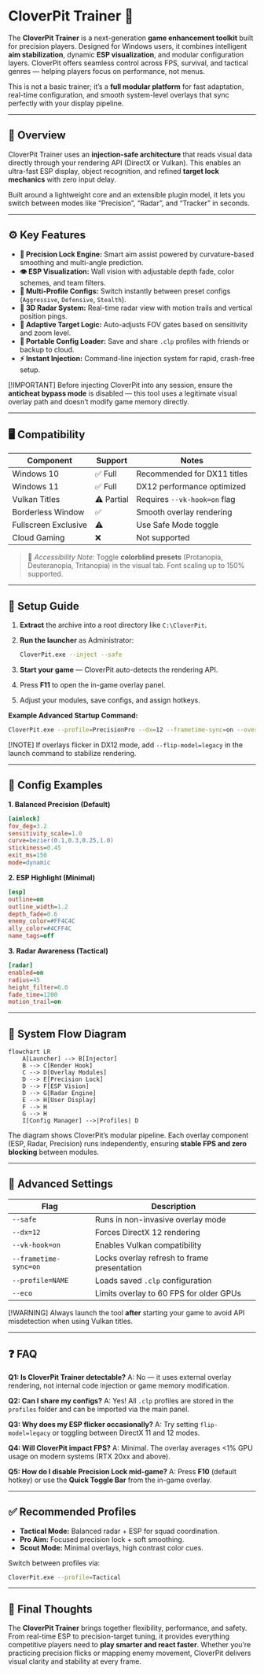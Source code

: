 # CloverPit Trainer 🎯

The **CloverPit Trainer** is a next-generation **game enhancement toolkit** built for precision players. Designed for Windows users, it combines intelligent **aim stabilization**, dynamic **ESP visualization**, and modular configuration layers. CloverPit offers seamless control across FPS, survival, and tactical genres — helping players focus on performance, not menus.

This is not a basic trainer; it’s a **full modular platform** for fast adaptation, real-time configuration, and smooth system-level overlays that sync perfectly with your display pipeline.

---

## 🧭 Overview

CloverPit Trainer uses an **injection-safe architecture** that reads visual data directly through your rendering API (DirectX or Vulkan). This enables an ultra-fast ESP display, object recognition, and refined **target lock mechanics** with zero input delay.

Built around a lightweight core and an extensible plugin model, it lets you switch between modes like “Precision”, “Radar”, and “Tracker” in seconds.

---

## ⚙️ Key Features

* **🎯 Precision Lock Engine:** Smart aim assist powered by curvature-based smoothing and multi-angle prediction.
* **👁 ESP Visualization:** Wall vision with adjustable depth fade, color schemes, and team filters.
* **🧩 Multi-Profile Configs:** Switch instantly between preset configs (`Aggressive`, `Defensive`, `Stealth`).
* **📡 3D Radar System:** Real-time radar view with motion trails and vertical position pings.
* **🧠 Adaptive Target Logic:** Auto-adjusts FOV gates based on sensitivity and zoom level.
* **📁 Portable Config Loader:** Save and share `.clp` profiles with friends or backup to cloud.
* **⚡ Instant Injection:** Command-line injection system for rapid, crash-free setup.

[!IMPORTANT]
Before injecting CloverPit into any session, ensure the **anticheat bypass mode** is disabled — this tool uses a legitimate visual overlay path and doesn’t modify game memory directly.

---

## 🖥 Compatibility

| Component            | Support    | Notes                        |
| -------------------- | ---------- | ---------------------------- |
| Windows 10           | ✅ Full     | Recommended for DX11 titles  |
| Windows 11           | ✅ Full     | DX12 performance optimized   |
| Vulkan Titles        | ⚠️ Partial | Requires `--vk-hook=on` flag |
| Borderless Window    | ✅          | Smooth overlay rendering     |
| Fullscreen Exclusive | ⚠️         | Use Safe Mode toggle         |
| Cloud Gaming         | ❌          | Not supported                |

> 🧩 *Accessibility Note:* Toggle **colorblind presets** (Protanopia, Deuteranopia, Tritanopia) in the visual tab. Font scaling up to 150% supported.

---

## 🚀 Setup Guide

1. **Extract** the archive into a root directory like `C:\CloverPit`.
2. **Run the launcher** as Administrator:

   ```bash
   CloverPit.exe --inject --safe
   ```
3. **Start your game** — CloverPit auto-detects the rendering API.
4. Press **F11** to open the in-game overlay panel.
5. Adjust your modules, save configs, and assign hotkeys.

**Example Advanced Startup Command:**

```bash
CloverPit.exe --profile=PrecisionPro --dx=12 --frametime-sync=on --overlay=adaptive
```

[!NOTE]
If overlays flicker in DX12 mode, add `--flip-model=legacy` in the launch command to stabilize rendering.

---

## 🧠 Config Examples

**1. Balanced Precision (Default)**

```ini
[aimlock]
fov_deg=3.2
sensitivity_scale=1.0
curve=bezier(0.1,0.3,0.25,1.0)
stickiness=0.45
exit_ms=150
mode=dynamic
```

**2. ESP Highlight (Minimal)**

```ini
[esp]
outline=on
outline_width=1.2
depth_fade=0.6
enemy_color=#FF4C4C
ally_color=#4CFF4C
name_tags=off
```

**3. Radar Awareness (Tactical)**

```ini
[radar]
enabled=on
radius=45
height_filter=6.0
fade_time=1200
motion_trail=on
```

---

## 🧩 System Flow Diagram

```mermaid
flowchart LR
    A[Launcher] --> B[Injector]
    B --> C[Render Hook]
    C --> D[Overlay Modules]
    D --> E[Precision Lock]
    D --> F[ESP Vision]
    D --> G[Radar Engine]
    E --> H[User Display]
    F --> H
    G --> H
    I[Config Manager] -->|Profiles| D
```

The diagram shows CloverPit’s modular pipeline. Each overlay component (ESP, Radar, Precision) runs independently, ensuring **stable FPS and zero blocking** between modules.

---

## 🔧 Advanced Settings

| Flag                  | Description                                 |
| --------------------- | ------------------------------------------- |
| `--safe`              | Runs in non-invasive overlay mode           |
| `--dx=12`             | Forces DirectX 12 rendering                 |
| `--vk-hook=on`        | Enables Vulkan compatibility                |
| `--frametime-sync=on` | Locks overlay refresh to frame presentation |
| `--profile=NAME`      | Loads saved `.clp` configuration            |
| `--eco`               | Limits overlay to 60 FPS for older GPUs     |

[!WARNING]
Always launch the tool **after** starting your game to avoid API misdetection when using Vulkan titles.

---

## ❓ FAQ

**Q1: Is CloverPit Trainer detectable?**
A: No — it uses external overlay rendering, not internal code injection or game memory modification.

**Q2: Can I share my configs?**
A: Yes! All `.clp` profiles are stored in the `profiles` folder and can be imported via the main panel.

**Q3: Why does my ESP flicker occasionally?**
A: Try setting `flip-model=legacy` or toggling between DirectX 11 and 12 modes.

**Q4: Will CloverPit impact FPS?**
A: Minimal. The overlay averages <1% GPU usage on modern systems (RTX 20xx and above).

**Q5: How do I disable Precision Lock mid-game?**
A: Press **F10** (default hotkey) or use the **Quick Toggle Bar** from the in-game overlay.

---

## ✅ Recommended Profiles

* **Tactical Mode:** Balanced radar + ESP for squad coordination.
* **Pro Aim:** Focused precision lock + soft smoothing.
* **Scout Mode:** Minimal overlays, high contrast color cues.

Switch between profiles via:

```bash
CloverPit.exe --profile=Tactical
```

---

## 🧩 Final Thoughts

The **CloverPit Trainer** brings together flexibility, performance, and safety. From real-time ESP to precision-target tuning, it provides everything competitive players need to **play smarter and react faster**. Whether you’re practicing precision flicks or mapping enemy movement, CloverPit delivers visual clarity and stability at every frame.
